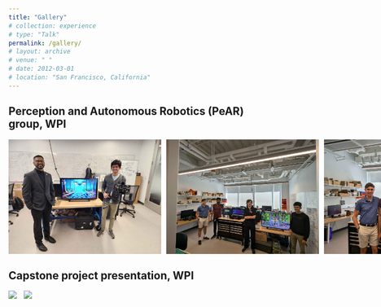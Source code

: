 ```yaml
---
title: "Gallery"
# collection: experience
# type: "Talk"
permalink: /gallery/
# layout: archive
# venue: " "
# date: 2012-03-01
# location: "San Francisco, California"
---
```


## Perception and Autonomous Robotics (PeAR) group, WPI

<div style="display: flex;">
  <img src="/images/gallery/with_prof.jpeg" width="300" style="margin-right: 10px;" />
  <img src="/images/gallery/team2.jpg" width="300" style="margin-right: 10px;" />
  <img src="/images/gallery/team1.jpg" width="300" />
</div>

## Capstone project presentation, WPI

<div style="display: inline-block;">
  <img src="/images/gallery/capstone1.JPG" width="300" style="vertical-align: top; margin-right: 10px;" />
  <img src="/images/gallery/capstone2.JPG" width="300" style="vertical-align: top;" />
</div>

